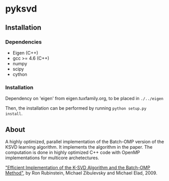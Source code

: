 pyksvd
======

Installation
------------

### Dependencies

* Eigen (C++)
* gcc >= 4.6 (C++)
* numpy
* scipy
* cython

### Installation

Dependency on 'eigen' from eigen.tuxfamily.org, to be placed in `./../eigen`

Then, the installation can be performed by running `python setup.py install`.

About
-----

A highly optimized, parallel implementation of the Batch-OMP version of the KSVD learning algorithm. It implements the algorithm in the paper. The computation is done in highly optimized C++ code with OpenMP implementations for multicore archetectures.

["Efficient Implementation of the K-SVD Algorithm and the Batch-OMP Method"](http://www.cs.technion.ac.il/users/wwwb/cgi-bin/tr-get.cgi/2008/CS/CS-2008-08.pdf), by Ron Rubinstein, Michael Zibulevsky and Michael Elad, 2009.
